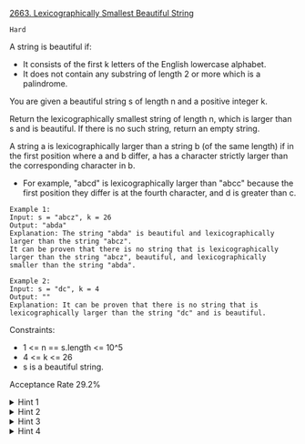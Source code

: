 [2663. Lexicographically Smallest Beautiful String](https://leetcode.com/problems/lexicographically-smallest-beautiful-string/description/)

`Hard`

A string is beautiful if:

- It consists of the first k letters of the English lowercase alphabet.
- It does not contain any substring of length 2 or more which is a palindrome.

You are given a beautiful string s of length n and a positive integer k.

Return the lexicographically smallest string of length n, which is larger than s and is beautiful. If there is no such string, return an empty string.

A string a is lexicographically larger than a string b (of the same length) if in the first position where a and b differ, a has a character strictly larger than the corresponding character in b.

- For example, "abcd" is lexicographically larger than "abcc" because the first position they differ is at the fourth character, and d is greater than c.
 
```
Example 1:
Input: s = "abcz", k = 26
Output: "abda"
Explanation: The string "abda" is beautiful and lexicographically larger than the string "abcz".
It can be proven that there is no string that is lexicographically larger than the string "abcz", beautiful, and lexicographically smaller than the string "abda".

Example 2:
Input: s = "dc", k = 4
Output: ""
Explanation: It can be proven that there is no string that is lexicographically larger than the string "dc" and is beautiful.
``` 

Constraints:

- 1 <= n == s.length <= 10^5
- 4 <= k <= 26
- s is a beautiful string.

Acceptance Rate
29.2%

<details>
<summary>Hint 1</summary>

If the string does not contain any palindromic substrings of lengths 2 and 3, then the string does not contain any palindromic substrings at all.

</details>

<details>
<summary>Hint 2</summary>

Iterate from right to left and if it is possible to increase character at index i without creating any palindromic substrings of lengths 2 and 3, then increase it.

</details>

<details>
<summary>Hint 3</summary>

After increasing the character at index i, set every character after index i equal to character a. With this, we will ensure that we have created a lexicographically larger string than s, which does not contain any palindromes before index i and is lexicographically the smallest.

</details>

<details>
<summary>Hint 4</summary>

Finally, we are just left with a case to fix palindromic substrings, which come after index i. This can be done with a similar method mentioned in the second hint.

</details>
